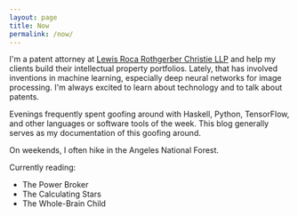 ```yaml
---
layout: page
title: Now
permalink: /now/
---
```


I'm a patent attorney at [Lewis Roca Rothgerber Christie LLP](https://www.lrrc.com/shaun-lee) and help my clients build their intellectual property portfolios. Lately, that has involved inventions in machine learning, especially deep neural networks for image processing. I'm always excited to learn about technology and to talk about patents.

Evenings frequently spent goofing around with Haskell, Python, TensorFlow, and other languages or software tools of the week. This blog generally serves as my documentation of this goofing around.

On weekends, I often hike in the Angeles National Forest.

Currently reading:
- The Power Broker
- The Calculating Stars
- The Whole-Brain Child
